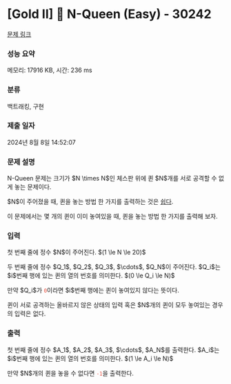 # [Gold II] 🧩 N-Queen (Easy) - 30242 

[문제 링크](https://www.acmicpc.net/problem/30242) 

### 성능 요약

메모리: 17916 KB, 시간: 236 ms

### 분류

백트래킹, 구현

### 제출 일자

2024년 8월 8일 14:52:07

### 문제 설명

<p>N-Queen 문제는 크기가 $N \times N$인 체스판 위에 퀸 $N$개를 서로 공격할 수 없게 놓는 문제이다.</p>

<p>$N$이 주어졌을 때, 퀸을 놓는 방법 한 가지를 출력하는 것은 <a href="/problem/21133">쉽다</a>.</p>

<p>이 문제에서는 몇 개의 퀸이 이미 놓여있을 때, 퀸을 놓는 방법 한 가지를 출력해 보자.</p>

### 입력 

 <p>첫 번째 줄에 정수 $N$이 주어진다. $(1 \le N \le 20)$</p>

<p>두 번째 줄에 정수 $Q_1$, $Q_2$, $Q_3$, $\cdots$, $Q_N$이 주어진다. $Q_i$는 $i$번째 행에 있는 퀸의 열의 번호를 의미한다. $(0 \le Q_i \le N)$</p>

<p>만약 $Q_i$가 <span style="color:#e74c3c;"><code>0</code></span>이라면 $i$번째 행에는 퀸이 놓여있지 않다는 뜻이다.</p>

<p>퀸이 서로 공격하는 올바르지 않은 상태의 입력 혹은 $N$개의 퀸이 모두 놓여있는 경우의 입력은 없다.</p>

### 출력 

 <p>첫 번째 줄에 정수 $A_1$, $A_2$, $A_3$, $\cdots$, $A_N$를 출력한다. $A_i$는 $i$번째 행에 있는 퀸의 열의 번호를 의미한다. $(1 \le A_i \le N)$</p>

<p>만약 $N$개의 퀸을 놓을 수 없다면 <code><span style="color:#e74c3c;">-1</span></code>을 출력한다.</p>

